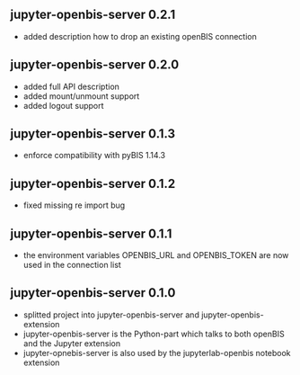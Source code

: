 ## jupyter-openbis-server 0.2.1

- added description how to drop an existing openBIS connection

## jupyter-openbis-server 0.2.0

- added full API description
- added mount/unmount support
- added logout support

## jupyter-openbis-server 0.1.3

- enforce compatibility with pyBIS 1.14.3

## jupyter-openbis-server 0.1.2

- fixed missing re import bug

## jupyter-openbis-server 0.1.1

- the environment variables OPENBIS_URL and OPENBIS_TOKEN are now used in the connection list

## jupyter-openbis-server 0.1.0

- splitted project into jupyter-openbis-server and jupyter-openbis-extension
- jupyter-openbis-server is the Python-part which talks to both openBIS and the Jupyter extension
- jupyter-opnebis-server is also used by the jupyterlab-openbis notebook extension
